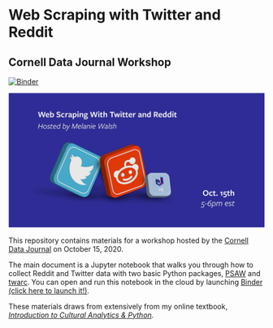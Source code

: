 # Web Scraping with Twitter and Reddit
## Cornell Data Journal Workshop
[![Binder](https://mybinder.org/badge_logo.svg)](https://mybinder.org/v2/gh/melaniewalsh/Web-Scraping-Twitter-Reddit-Workshop/main?urlpath=lab/tree/Web-Scraping-Twitter-Reddit-Workshop.ipynb
)

![](images/Cornell-Data-Journal-Workshop-image.jpg)

This repository contains materials for a workshop hosted by the [Cornell Data Journal](https://www.facebook.com/cornelldatajournal/) on October 15, 2020.

The main document is a Jupyter notebook that walks you through how to collect Reddit and Twitter data with two basic Python packages, [PSAW](https://github.com/dmarx/psaw) and [twarc](https://github.com/DocNow/twarc). You can open and run this notebook in the cloud by launching [Binder (click here to launch it!)](https://mybinder.org/v2/gh/melaniewalsh/Web-Scraping-Twitter-Reddit-Workshop/main?urlpath=lab/tree/Web-Scraping-Twitter-Reddit-Workshop.ipynb).

These materials draws from extensively from my online textbook, [*Introduction to Cultural Analytics & Python*](https://melaniewalsh.github.io/Intro-Cultural-Analytics/welcome.html).

